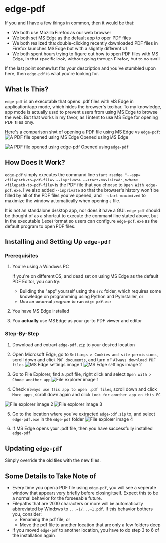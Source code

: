 # edge-pdf
If you and I have a few things in common, then it would be that:
- We both use Mozilla Firefox as our web browser
- We both set MS Edge as the default app to open PDF files
- We both realized that double-clicking recently downloaded PDF files in Firefox launches MS Edge but with a slightly different UI
- We both spent hours trying to figure out how to open PDF files with MS Edge, in that specific look, without going through Firefox, but to no avail

If the last point somewhat fits your description and you've stumbled upon here, then `edge-pdf` is what you're looking for.

## What Is This?
`edge-pdf` is an executable that opens .pdf files with MS Edge in application/app mode, which hides the browser's toolbar. To my knowledge, app mode is actually used to prevent users from using MS Edge to browse the web. But that works in my favor, as I intent to use MS Edge for opening PDF files only.

Here's a comparison shot of opening a PDF file using MS Edge vs `edge-pdf`:
![A PDF file opened using MS Edge](docs/comparison-msedge.png)
Opened using MS Edge

![A PDF file opened using edge-pdf](docs/comparison-edgepdf.png)
Opened using `edge-pdf`

## How Does It Work?
`edge-pdf` simply executes the command line `start msedge "--app=<filepath-to-pdf-file> --inprivate --start-maximized"`, where `<filepath-to-pdf-file>` is the PDF file that you choose to `Open With edge-pdf.exe`. I've also added `--inprivate` so that the browser's history won't be filled by all of the PDF files you've opened, and `--start-maximized` to maximize the window automatically when opening a file.

It is not an standalone desktop app, nor does it have a GUI. `edge-pdf` should be thought of as a shortcut to execute the command line stated above, but in the executable (.exe) format so users can configure `edge-pdf.exe` as the default program to open PDF files.

## Installing and Setting Up `edge-pdf`
### Prerequisites
1. You're using a Windows PC

   If you're on different OS, and dead set on using MS Edge as the default PDF Editor, you can try:
   - Building the "app" yourself using the `src` folder, which requires some knowledge on programming using Python and PyInstaller, or
   - Use an external program to run `edge-pdf.exe`

2. You have MS Edge installed
3. You **actually** use MS Edge as your go-to PDF viewer and editor

### Step-By-Step
1. Download and extract `edge-pdf.zip` to your desired location
2. Open Microsoft Edge, go to `Settings > Cookies and site permissions`, scroll down and click `PDF documents`, and turn off `Always download PDF files`
![MS Edge settings image 1](docs/installation-msedge-settings-1.jpeg)
![MS Edge settings image 2](docs/installation-msedge-settings-2.jpeg)

3. Go to File Explorer, find a .pdf file, right click and select `Open with > Chooe another app`
![File explorer image 1](docs/installation-file-explorer-1.png)

4. Check `Always use this app to open .pdf files`, scroll down and click `More apps`, scroll down again and click `Look for another app on this PC`

![File explorer image 2](docs/installation-file-explorer-2.png)
![File explorer image 3](docs/installation-file-explorer-3.png)

5. Go to the location where you've extracted `edge-pdf.zip` to, and select `edge-pdf.exe` in the `edge-pdf` folder
![File explorer image 4](docs/installation-file-explorer-4.png)

6. If MS Edge opens your .pdf file, then you have successfully installed `edge-pdf`

## Updating `edge-pdf`

Simply override the old files with the new files.

## Some Details to Take Note of
- Every time you open a PDF file using `edge-pdf`, you will see a seperate window that appears very briefly before closing itself. Expect this to be a normal behavior for the forseeable future.
- Filepaths that are 2000 characters or more will be automatically abbreviated by Windows to `...~1/...~1.pdf`. If this behavior bothers you, consider:
  - Renaming the pdf file, or
  - Move the pdf file to another location that are only a few folders deep
- If you moved `edge-pdf` to another location, you have to do step 3 to 6 of the installation again.
